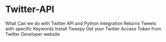 # Twitter-API
What Can we do with Twitter API and Python Integration
Returns Tweets with specific Keywords
Install Tweepy
Get your Twitter Access Token from Twitter Developer website
